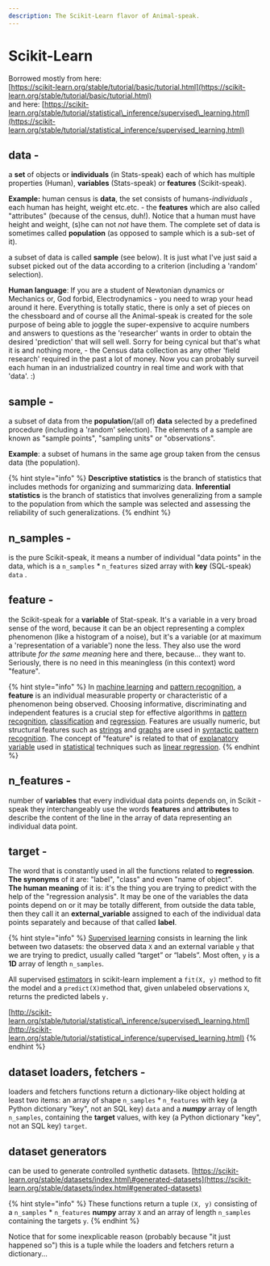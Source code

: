 ```yaml
---
description: The Scikit-Learn flavor of Animal-speak.
---
```


# Scikit-Learn

Borrowed mostly from here:  
[https://scikit-learn.org/stable/tutorial/basic/tutorial.html](https://scikit-learn.org/stable/tutorial/basic/tutorial.html)   
and here: [https://scikit-learn.org/stable/tutorial/statistical\_inference/supervised\_learning.html](https://scikit-learn.org/stable/tutorial/statistical_inference/supervised_learning.html)

## **data -**

a **set** of objects or **individuals** \(in Stats-speak\) each of which has multiple properties \(Human\), **variables** \(Stats-speak\) or **features** \(Scikit-speak\).  
  
**Example:** human census is **data**, the set consists of humans-_individuals_ , each human has height, weight etc.etc. - the **features** which are also called "attributes" \(because of the census, duh!\). Notice that a human must have height and weight, \(s\)he can not _not_ have them. The complete set of data is sometimes called **population** \(as opposed to sample which is a sub-set of it\).

a subset of data is called **sample** \(see below\). It is just what I've just said  a subset picked out of the data according to a criterion \(including a 'random' selection\).

**Human language**: If you are a student of Newtonian dynamics or Mechanics or, God forbid, Electrodynamics - you need to wrap your head around it here. Everything is totally static, there is only a set of pieces on the chessboard and of course all the Animal-speak is created for the sole purpose of being able to joggle the super-expensive to acquire numbers and answers to questions as the 'researcher' wants in order to obtain the desired 'prediction' that will sell well. Sorry for being cynical but that's what it is and nothing more, - the Census data collection as any other 'field research' required in the past a lot of money. Now you can probably surveil each human in an industrialized country in real time and work with that 'data'. :\)

## sample -

a subset of data from the **population**/\(all of\) **data** selected by a predefined procedure \(including a 'random' selection\). The elements of a sample are known as "sample points", "sampling units" or "observations".  
  
**Example**: a subset of humans in the same age group taken from the census data \(the population\).

{% hint style="info" %}
**Descriptive statistics** is the branch of statistics that includes methods for organizing and summarizing data. **Inferential statistics** is the branch of statistics that involves generalizing from a sample to the population from which the sample was selected and assessing the reliability of such generalizations.
{% endhint %}

## n\_samples -

is the pure Scikit-speak, it means a number of individual "data points" in the data, which is a `n_samples` \* `n_features` sized array with **key** \(SQL-speak\) `data` .

## **feature -**

the Scikit-speak for a **variable** of Stat-speak. It's a variable in a very broad sense of the word, because it can be an object representing a complex phenomenon \(like a histogram of a noise\), but it's a variable \(or at maximum a 'representation of a variable'\) none the less. They also use the word attribute _for the same meaning_ here and there, because... they want to. Seriously, there is no need in this meaningless \(in this context\) word "feature".

{% hint style="info" %}
In [machine learning](https://en.wikipedia.org/wiki/Machine_learning) and [pattern recognition](https://en.wikipedia.org/wiki/Pattern_recognition), a **feature** is an individual measurable property or characteristic of a phenomenon being observed. Choosing informative, discriminating and independent features is a crucial step for effective algorithms in [pattern recognition](https://en.wikipedia.org/wiki/Pattern_recognition), [classification](https://en.wikipedia.org/wiki/Classification_%28machine_learning%29) and [regression](https://en.wikipedia.org/wiki/Regression_analysis). Features are usually numeric, but structural features such as [strings](https://en.wikipedia.org/wiki/String_%28computer_science%29) and [graphs](https://en.wikipedia.org/wiki/Graph_%28discrete_mathematics%29) are used in [syntactic pattern recognition](https://en.wikipedia.org/wiki/Syntactic_pattern_recognition). The concept of "feature" is related to that of [explanatory variable](https://en.wikipedia.org/wiki/Explanatory_variable) used in [statistical](https://en.wikipedia.org/wiki/Statistics) techniques such as [linear regression](https://en.wikipedia.org/wiki/Linear_regression).
{% endhint %}

## n\_features -

number of **variables** that every individual data points depends on, in Scikit -speak they interchangeably use the words **features** and **attributes** to describe the content of the line in the array of data representing an individual data point.

## **target** - 

The word that is constantly used in all the functions related to **regression**.   
**The synonyms** of it are: "label", "class" and even "name of object".   
**The human meaning** of it is: it's the thing you are trying to predict with the help of the "regression analysis". It may be one of the variables the data points depend on or it may be totally different, from outside the data table, then they call it an **external\_variable** assigned to each of the individual data points separately and because of that called **label**.

{% hint style="info" %}
[Supervised learning](https://scikit-learn.org/stable/supervised_learning.html#supervised-learning) consists in learning the link between two datasets: the observed data `X` and an external variable `y` that we are trying to predict, usually called “target” or “labels”. Most often, `y` is a **1D** array of length `n_samples`.

All supervised [estimators](https://en.wikipedia.org/wiki/Estimator) in scikit-learn implement a `fit(X, y)` method to fit the model and a `predict(X)`method that, given unlabeled observations `X`, returns the predicted labels `y.`

[http://scikit-learn.org/stable/tutorial/statistical\_inference/supervised\_learning.html](http://scikit-learn.org/stable/tutorial/statistical_inference/supervised_learning.html)
{% endhint %}

## dataset loaders, fetchers -

loaders and fetchers functions return a dictionary-like object holding at least two items: an array of shape `n_samples` \* `n_features` with key \(a Python dictionary "key", not an SQL key\) `data` and a _**numpy**_ array of length `n_samples`, containing the **target** values, with key \(a Python dictionary "key", not an SQL key\) `target`.   
  


## dataset generators

can be used to generate controlled synthetic datasets. [https://scikit-learn.org/stable/datasets/index.html\#generated-datasets](https://scikit-learn.org/stable/datasets/index.html#generated-datasets)

{% hint style="info" %}
These functions return a tuple `(X, y)` consisting of a `n_samples` \* `n_features` **numpy** array `X` and an array of length `n_samples` containing the targets `y`.
{% endhint %}

Notice that for some inexplicable reason \(probably because "it just happened so"\) this is a tuple while the loaders and fetchers return a dictionary...

